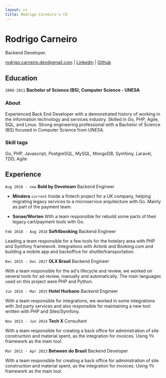 ```yaml
---
layout: cv
title: Rodrigo Carneiro's CV
---
```

# Rodrigo Carneiro
Backend Developer.

<div id="webaddress">
<a href="rodrigo.carneiro.dev@gmail.com">rodrigo.carneiro.dev@gmail.com</a>
| <a href="https://www.linkedin.com/in/carneiro-rodrigo">Linkedin</a>
| <a href="github.com/rodrigodev">Github</a>
  
</div>


## Education

`2008-2011`
__Bachelor of Science (BS), Computer Science - UNESA__

### About

Experienced Back End Developer with a demonstrated history of working in the information technology and services industry. Skilled in Go, PHP, Agile, SQL, and Linux. Strong engineering professional with a Bachelor of Science (BS) focused in Computer Science from UNESA.

### Skill tags

Go, PHP, Javascript,
PostgreSQL, MySQL, MongoDB,
Symfony, Laravel,
TDD, Agile

## Experience

`Aug 2018 - now`
__Bold by Devoteam__ Backend Engineer

- __Mindera__ `current`
  Inside a fintech project for a UK company, helping migrating legacy services to a microservice arquitecture with Go. Mainly as part of the payment team.

- __Sonae/Worten__
  With a team responsible for rebuild some parts of their legacy cart/payment tools with Go.
  
`Feb 2018 - Aug 2018`
__Soft4booking__ Backend Engineer

  Leading a team responsible for a few tools for the hotelary area with PHP and Symfony framework. Integrations with Airbnb and Booking.com and building a mobile app and backoffice for shuttle/transportation.

`Dec 2015 - Dec 2017`
__OLX Brasil__ Backend Engineer

  With a team responsible for the ad's lifecycle and review, we worked on several tools for ad review, manually and automatically. The main languages used on this project were PHP and Python. 

`Jun 2014 - Mar 2015`
__Hotel Hurbano__ Backend Engineer

  With a team responsible for integrations, we worked in some integrations with 3rd party services and also responsible for maintaining a new tool written with PHP and Silex/Symfony.
  
`Nov 2013 - Jun 2014`
__Tech X__ Consultant

  With a team responsible for creating a back office for administration of site construction and material spent, as the integration for invoices. Using Yii framework as the main tool.

`Mar 2011 - Apr 2013`
__Between do Brasil__ Backend Developer

  With a team responsible for creating a back office for administration of site construction and material spent, as the integration for invoices. Using Yii framework as the main tool.
  
  
<!-- ### Footer

Last updated: Fev 2020 -->


